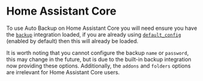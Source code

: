 # Home Assistant Core

To use Auto Backup on Home Assistant Core you will need ensure you have the [`backup`](https://www.home-assistant.io/integrations/backup) integration loaded, if you are already using [`default_config`](https://www.home-assistant.io/integrations/default_config) (enabled by default) then this will already be loaded.

It is worth noting that you cannot configure the backup `name` or `password`, this may change in the future, but is due to the built-in backup integration now providing these options. Additionally, the `addons` and `folders` options are irrelevant for Home Assistant Core users.
